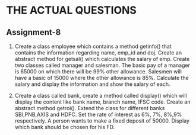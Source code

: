 # THE ACTUAL QUESTIONS

## Assignment-8

1. Create a class employee which contains  a method getinfo() that contains the information regarding name, emp_id and doj. 
Create an abstract method for getsal() which calculates the salary of emp. Create two classes called manager and salesman. 
The basic pay of a manager is 65000 on which there will be 99% other allowance. Salesmen will have a basic of 15000 where the other allowance is 85%. 
Calculate the salary and display the information and show the salary of each.

2. Create a class called bank, create a method called display() which will display the content like bank name, branch name, IFSC code. 
Create an abstract method getroi(). Extend the class for different banks SBI,PNB,AXIS and HDFC. 
Set the rate of interest as 6%, 7%, 8%,9% respectively. A person wants to make a fixed deposit of 50000. 
Display which bank should be chosen for his FD.
